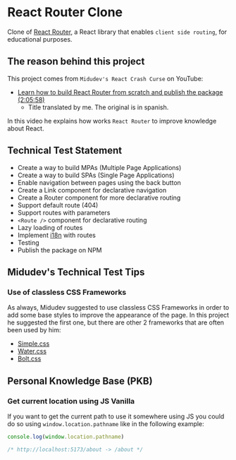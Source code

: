 # React Router Clone

Clone of [React Router](https://reactrouter.com/en/main), a React library that
enables `client side routing`, for educational purposes.

## The reason behind this project

This project comes from `Midudev's React Crash Curse` on YouTube:

- [Learn how to build React Router from scratch and publish the package
  (2:05:58)](https://www.youtube.com/watch?v=K2NcGYajvY4&list=PLUofhDIg_38q4D0xNWp7FEHOTcZhjWJ29&index=7)
  - Title translated by me. The original is in spanish.

In this video he explains how works `React Router` to improve knowledge about
React.

## Technical Test Statement

- Create a way to build MPAs (Multiple Page Applications)
- Create a way to build SPAs (Single Page Applications)
- Enable navigation between pages using the back button
- Create a Link component for declarative navigation
- Create a Router component for more declarative routing
- Support default route (404)
- Support routes with parameters
- `<Route />` component for declarative routing
- Lazy loading of routes
- Implement
  [i18n](https://en.wikipedia.org/wiki/Internationalization_and_localization)
  with routes
- Testing
- Publish the package on NPM

## Midudev's Technical Test Tips

### Use of classless CSS Frameworks

As always, Midudev suggested to use classless CSS Frameworks in order to add
some base styles to improve the appearance of the page. In this project he
suggested the first one, but there are other 2 frameworks that are often been
used by him:

- [Simple.css](https://simplecss.org/)
- [Water.css](https://watercss.kognise.dev/)
- [Bolt.css](https://boltcss.com/)

## Personal Knowledge Base (PKB)

### Get current location using JS Vanilla

If you want to get the current path to use it somewhere using JS you could do so
using `window.location.pathname` like in the following example:

```js
console.log(window.location.pathname)

/* http://localhost:5173/about -> /about */
```
